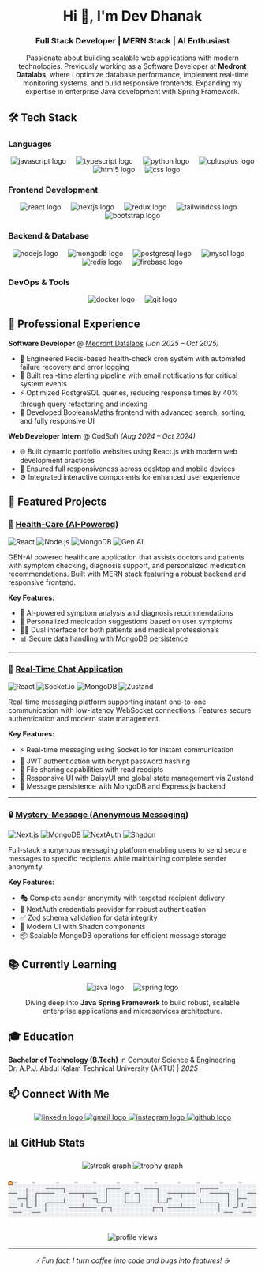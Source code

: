 <h1 align="center">Hi 👋, I'm Dev Dhanak</h1>
<h3 align="center">Full Stack Developer | MERN Stack | AI Enthusiast</h3>

<p align="center">
  Passionate about building scalable web applications with modern technologies. Previously working as a Software Developer at <strong>Medront Datalabs</strong>, where I optimize database performance, implement real-time monitoring systems, and build responsive frontends. Expanding my expertise in enterprise Java development with Spring Framework.
</p>

###

## 🛠️ Tech Stack

### Languages
<div align="center">
  <img src="https://cdn.jsdelivr.net/gh/devicons/devicon/icons/javascript/javascript-original.svg" height="50" alt="javascript logo"  />
  <img width="12" />
  <img src="https://cdn.jsdelivr.net/gh/devicons/devicon/icons/typescript/typescript-original.svg" height="50" alt="typescript logo"  />
  <img width="12" />
  <img src="https://skillicons.dev/icons?i=py" height="50" alt="python logo"  />
  <img width="12" />
  <img src="https://cdn.jsdelivr.net/gh/devicons/devicon/icons/cplusplus/cplusplus-original.svg" height="50" alt="cplusplus logo"  />
  <img width="12" />
  <img src="https://cdn.jsdelivr.net/gh/devicons/devicon/icons/html5/html5-original.svg" height="50" alt="html5 logo"  />
  <img width="12" />
  <img src="https://cdn.jsdelivr.net/gh/devicons/devicon/icons/css3/css3-original.svg" height="50" alt="css logo"  />
</div>

### Frontend Development
<div align="center">
  <img src="https://cdn.jsdelivr.net/gh/devicons/devicon/icons/react/react-original.svg" height="50" alt="react logo"  />
  <img width="12" />
  <img src="https://skillicons.dev/icons?i=nextjs" height="50" alt="nextjs logo"  />
  <img width="12" />
  <img src="https://cdn.jsdelivr.net/gh/devicons/devicon/icons/redux/redux-original.svg" height="50" alt="redux logo"  />
  <img width="12" />
  <img src="https://skillicons.dev/icons?i=tailwind" height="50" alt="tailwindcss logo"  />
  <img width="12" />
  <img src="https://cdn.jsdelivr.net/gh/devicons/devicon/icons/bootstrap/bootstrap-original.svg" height="50" alt="bootstrap logo"  />
</div>

### Backend & Database
<div align="center">
  <img src="https://cdn.jsdelivr.net/gh/devicons/devicon/icons/nodejs/nodejs-original.svg" height="50" alt="nodejs logo"  />
  <img width="12" />
  <img src="https://cdn.jsdelivr.net/gh/devicons/devicon/icons/mongodb/mongodb-original.svg" height="50" alt="mongodb logo"  />
  <img width="12" />
  <img src="https://cdn.jsdelivr.net/gh/devicons/devicon/icons/postgresql/postgresql-original.svg" height="50" alt="postgresql logo"  />
  <img width="12" />
  <img src="https://cdn.jsdelivr.net/gh/devicons/devicon/icons/mysql/mysql-original.svg" height="50" alt="mysql logo"  />
  <img width="12" />
  <img src="https://cdn.jsdelivr.net/gh/devicons/devicon/icons/redis/redis-original.svg" height="50" alt="redis logo"  />
  <img width="12" />
  <img src="https://cdn.jsdelivr.net/gh/devicons/devicon/icons/firebase/firebase-plain.svg" height="50" alt="firebase logo"  />
</div>

### DevOps & Tools
<div align="center">
  <img src="https://cdn.jsdelivr.net/gh/devicons/devicon/icons/docker/docker-original.svg" height="50" alt="docker logo"  />
  <img width="12" />
  <img src="https://cdn.jsdelivr.net/gh/devicons/devicon/icons/git/git-original.svg" height="50" alt="git logo"  />
</div>

###

## 💼 Professional Experience

**Software Developer** @ [Medront Datalabs](https://medront.com) *(Jan 2025 – Oct 2025)*
- 🔧 Engineered Redis-based health-check cron system with automated failure recovery and error logging
- 📧 Built real-time alerting pipeline with email notifications for critical system events
- ⚡ Optimized PostgreSQL queries, reducing response times by 40% through query refactoring and indexing
- 🎨 Developed BooleansMaths frontend with advanced search, sorting, and fully responsive UI

**Web Developer Intern** @ CodSoft *(Aug 2024 – Oct 2024)*
- 🌐 Built dynamic portfolio websites using React.js with modern web development practices
- 📱 Ensured full responsiveness across desktop and mobile devices
- ⚙️ Integrated interactive components for enhanced user experience

###

## 🚀 Featured Projects

### 🏥 [Health-Care (AI-Powered)](link-to-livdemo)
<p>
  <img src="https://img.shields.io/badge/React-61DAFB?style=flat&logo=react&logoColor=black" alt="React" />
  <img src="https://img.shields.io/badge/Node.js-339933?style=flat&logo=node.js&logoColor=white" alt="Node.js" />
  <img src="https://img.shields.io/badge/MongoDB-47A248?style=flat&logo=mongodb&logoColor=white" alt="MongoDB" />
  <img src="https://img.shields.io/badge/AI-Generative-FF6F00?style=flat" alt="Gen AI" />
</p>

GEN-AI powered healthcare application that assists doctors and patients with symptom checking, diagnosis support, and personalized medication recommendations. Built with MERN stack featuring a robust backend and responsive frontend.

**Key Features:**
- 🤖 AI-powered symptom analysis and diagnosis recommendations
- 💊 Personalized medication suggestions based on user symptoms
- 👨‍⚕️ Dual interface for both patients and medical professionals
- 📊 Secure data handling with MongoDB persistence

---

### 💬 [Real-Time Chat Application](link-to-source)
<p>
  <img src="https://img.shields.io/badge/React-61DAFB?style=flat&logo=react&logoColor=black" alt="React" />
  <img src="https://img.shields.io/badge/Socket.io-010101?style=flat&logo=socket.io&logoColor=white" alt="Socket.io" />
  <img src="https://img.shields.io/badge/MongoDB-47A248?style=flat&logo=mongodb&logoColor=white" alt="MongoDB" />
  <img src="https://img.shields.io/badge/Zustand-443E38?style=flat" alt="Zustand" />
</p>

Real-time messaging platform supporting instant one-to-one communication with low-latency WebSocket connections. Features secure authentication and modern state management.

**Key Features:**
- ⚡ Real-time messaging using Socket.io for instant communication
- 🔐 JWT authentication with bcrypt password hashing
- 📁 File sharing capabilities with read receipts
- 🎨 Responsive UI with DaisyUI and global state management via Zustand
- 💾 Message persistence with MongoDB and Express.js backend

---

### 🔒 [Mystery-Message (Anonymous Messaging)](link-to-source)
<p>
  <img src="https://img.shields.io/badge/Next.js-000000?style=flat&logo=next.js&logoColor=white" alt="Next.js" />
  <img src="https://img.shields.io/badge/MongoDB-47A248?style=flat&logo=mongodb&logoColor=white" alt="MongoDB" />
  <img src="https://img.shields.io/badge/NextAuth-000000?style=flat&logo=next.js&logoColor=white" alt="NextAuth" />
  <img src="https://img.shields.io/badge/Shadcn_UI-000000?style=flat" alt="Shadcn" />
</p>

Full-stack anonymous messaging platform enabling users to send secure messages to specific recipients while maintaining complete sender anonymity.

**Key Features:**
- 🎭 Complete sender anonymity with targeted recipient delivery
- 🔐 NextAuth credentials provider for robust authentication
- ✅ Zod schema validation for data integrity
- 🎨 Modern UI with Shadcn components
- 📦 Scalable MongoDB operations for efficient message storage

###

## 📚 Currently Learning

<p align="center">
  <img src="https://cdn.jsdelivr.net/gh/devicons/devicon/icons/java/java-original.svg" height="50" alt="java logo" />
  <img width="12" />
  <img src="https://cdn.jsdelivr.net/gh/devicons/devicon/icons/spring/spring-original.svg" height="50" alt="spring logo" />
</p>

<p align="center">
  Diving deep into <strong>Java Spring Framework</strong> to build robust, scalable enterprise applications and microservices architecture.
</p>

###

## 🎓 Education

**Bachelor of Technology (B.Tech)** in Computer Science & Engineering  
Dr. A.P.J. Abdul Kalam Technical University (AKTU) | *2025*

###

## 📫 Connect With Me

<div align="center">
  <a href="https://www.linkedin.com/in/dev-23x/" target="_blank">
    <img src="https://img.shields.io/static/v1?message=LinkedIn&logo=linkedin&label=&color=0077B5&logoColor=white&labelColor=&style=for-the-badge" height="25" alt="linkedin logo"  />
  </a>
  <a href="mailto:devdhanak129@gmail.com" target="_blank">
    <img src="https://img.shields.io/static/v1?message=Gmail&logo=gmail&label=&color=D14836&logoColor=white&labelColor=&style=for-the-badge" height="25" alt="gmail logo"  />
  </a>
  <a href="https://www.instagram.com/_dev_23x/" target="_blank">
    <img src="https://img.shields.io/static/v1?message=Instagram&logo=instagram&label=&color=E4405F&logoColor=white&labelColor=&style=for-the-badge" height="25" alt="instagram logo"  />
  </a>
  <a href="https://github.com/devdhanak" target="_blank">
    <img src="https://img.shields.io/static/v1?message=GitHub&logo=github&label=&color=181717&logoColor=white&labelColor=&style=for-the-badge" height="25" alt="github logo"  />
  </a>
</div>

###

## 📊 GitHub Stats

<div align="center">
  <img src="https://github-readme-streak-stats.herokuapp.com/?user=devdhanak&theme=dracula&hide_border=false" height="150" alt="streak graph"  />
  <img src="https://github-profile-trophy.vercel.app?username=devdhanak&theme=dracula&column=-1&row=1&margin-w=8&margin-h=8&no-bg=false&no-frame=false&order=4" height="150" alt="trophy graph"  />
</div>

###

<picture>
  <source media="(prefers-color-scheme: dark)" srcset="https://raw.githubusercontent.com/devdhanak/devdhanak/output/pacman-contribution-graph-dark.svg">
  <source media="(prefers-color-scheme: light)" srcset="https://raw.githubusercontent.com/devdhanak/devdhanak/output/pacman-contribution-graph.svg">
  <img alt="pacman contribution graph" src="https://raw.githubusercontent.com/devdhanak/devdhanak/output/pacman-contribution-graph.svg">
</picture>

###

<p align="center">
  <img src="https://komarev.com/ghpvc/?username=devdhanak&label=Profile%20views&color=0e75b6&style=flat" alt="profile views" />
</p>

---

<p align="center">
  <i>⚡ Fun fact: I turn coffee into code and bugs into features! ☕️</i>
</p>
